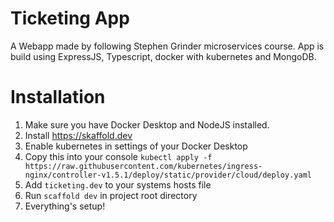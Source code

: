 # Ticketing App
A Webapp made by following Stephen Grinder microservices course. 
App is build using ExpressJS, Typescript, docker with kubernetes and MongoDB.

# Installation
1. Make sure you have Docker Desktop and NodeJS installed.
2. Install https://skaffold.dev
3. Enable kubernetes in settings of your Docker Desktop
4. Copy this into your console `kubectl apply -f https://raw.githubusercontent.com/kubernetes/ingress-nginx/controller-v1.5.1/deploy/static/provider/cloud/deploy.yaml`
5. Add `ticketing.dev` to your systems hosts file
6. Run `scaffold dev` in project root directory
7. Everything's setup!